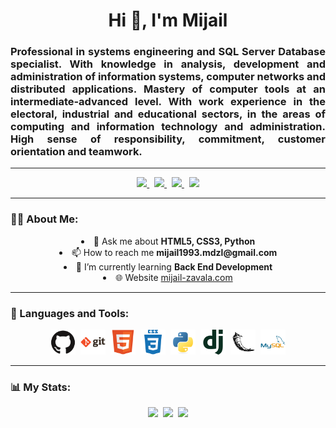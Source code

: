 <div id="header" align="center">
    <!--<img src="https://drive.google.com/file/d/1z2pPcOsHv-rZuCMH23_sdXApJ_Zr3HWY/view?usp=sharing" width="200" />-->
    <h1 align="center">Hi 👋, I'm Mijail</h1>
    <h3 align="justify">
        Professional in systems engineering and SQL Server Database specialist. With knowledge in analysis, development and administration of information                       systems, computer networks and distributed applications. Mastery of computer tools at an intermediate-advanced level. With work experience in the electoral,           industrial and educational sectors, in the areas of computing and information technology and administration. High sense of responsibility, commitment,                 customer orientation and teamwork.
    </h3>
</div>

---

<div id="badges" align="center">
    <a href="https://facebook.com/MIDEZA.22">
        <img src="https://img.shields.io/badge/Facebook-%231877F2.svg?logo=Facebook&logoColor=white"/>
    </a>&nbsp;
    <a href="https://instagram.com/mideza.22">
        <img src="https://img.shields.io/badge/Instagram-%23E4405F.svg?logo=Instagram&logoColor=white"/>
    </a>&nbsp;
    <a href="https://linkedin.com/in/mijail-denis-z-51a09a165">
        <img src="https://img.shields.io/badge/LinkedIn-%230077B5.svg?logo=linkedin&logoColor=white"/>
    </a>&nbsp;
    <a href="https://twitter.com/MijailZavala">
        <img src="https://img.shields.io/badge/Twitter-%231DA1F2.svg?logo=Twitter&logoColor=white"/>
    </a>
</div>

---

<div align="left">
    <h3>👨‍💻 About Me:</h3>
    <div align="center">
        <li>💬 Ask me about <b>HTML5, CSS3, Python</b></li>
        <li>📫 How to reach me <b>mijail1993.mdzl@gmail.com</b></li>
        <li>🌱 I’m currently learning <b>Back End Development</b></li>
        <li>🌐 Website <a href="https://mijail-zavala.com">mijail-zavala.com</a></li>
    </div>
</div>

---

<div align="left">
    <h3>🔨 Languages and Tools:</h3>
    <div align="center">
        <img src="https://github.com/devicons/devicon/blob/master/icons/github/github-original.svg" title="GITHUB" alt="GITHUB" width="40" height="40"/>&nbsp;
        <img src="https://github.com/devicons/devicon/blob/master/icons/git/git-original-wordmark.svg" title="GIT" alt="GIT" width="40" height="40"/>&nbsp;
        <img src="https://github.com/devicons/devicon/blob/master/icons/html5/html5-original.svg" title="HTML5" alt="HTML5" width="40" height="40"/>&nbsp;
        <img src="https://github.com/devicons/devicon/blob/master/icons/css3/css3-plain-wordmark.svg"  title="CSS3" alt="CSS3" width="40" height="40"/>&nbsp;
        <img src="https://github.com/devicons/devicon/blob/master/icons/python/python-original.svg" title="PYTHON" alt="PYTHON" width="40" height="40"/>&nbsp;
        <img src="https://github.com/devicons/devicon/blob/master/icons/django/django-plain.svg" title="DJANGO" alt="DJANGO" width="40" height="40"/>&nbsp;
        <img src="https://github.com/devicons/devicon/blob/master/icons/flask/flask-original.svg" title="FLASK" alt="FLASK" width="40" height="40"/>&nbsp;
        <img src="https://github.com/devicons/devicon/blob/master/icons/mysql/mysql-original-wordmark.svg" title="MySQL"  alt="MySQL" width="40" height="40"/>
    </div>
</div>

---

<div align="left">
    <h3>📊 My Stats:</h3>
    <div align="center">
        <img src="http://github-readme-streak-stats.herokuapp.com?user=MIDEZA-22&theme=radical" width="420"/>&nbsp;
        <img src="https://github-readme-stats.vercel.app/api?username=MIDEZA-22&show_icons=true&theme=radical" width="420"/>&nbsp;
        <img src="https://github-readme-stats.vercel.app/api/top-langs/?username=MIDEZA-22&layout=compact&theme=radical"/>
    </div>
</div>
